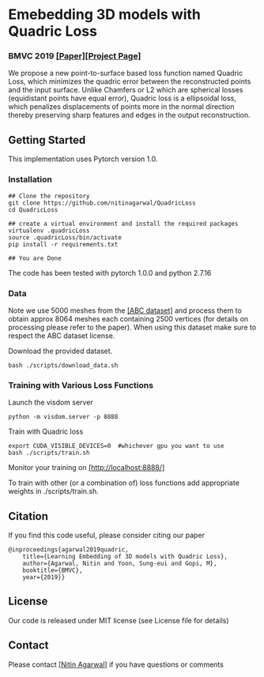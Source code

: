 # Emebedding 3D models with Quadric Loss 
### BMVC 2019 [[Paper]](https://arxiv.org/abs/1907.10250)[[Project Page]](https://www.ics.uci.edu/~agarwal/quadLoss/index.html)

We propose a new point-to-surface based loss function named Quadric Loss, which minimizes the quadric error between the reconstructed points and the input surface. Unlike Chamfers or L2 which are spherical losses (equidistant points have equal error), Quadric loss is a ellipsoidal loss, which penalizes displacements of points more in the normal direction thereby preserving sharp features and edges in the output reconstruction.

## Getting Started

This implementation uses Pytorch version 1.0. 

### Installation

```
## Clone the repository
git clone https://github.com/nitinagarwal/QuadricLoss
cd QuadricLoss

## create a virtual environment and install the required packages
virtualenv .quadricLoss
source .quadricLoss/bin/activate
pip install -r requirements.txt

## You are Done
```

The code has been tested with pytorch 1.0.0 and python 2.7.16

### Data

Note we use 5000 meshes from the [[ABC dataset]](https://deep-geometry.github.io/abc-dataset/) and process them to obtain approx 8064 meshes each containing 2500 vertices (for details on processing please refer to the paper). When using this dataset make sure to respect the ABC dataset license. 

Download the provided dataset. 
```
bash ./scripts/download_data.sh
```

### Training with Various Loss Functions

Launch the visdom server
```
python -m visdom.server -p 8888
```

Train with Quadric loss
```
export CUDA_VISIBLE_DEVICES=0  #whichever gpu you want to use
bash ./scripts/train.sh
```

Monitor your training on [[http://localhost:8888/]](http://localhost:8888/)

To train with other (or a combination of) loss functions add appropriate weights in ./scripts/train.sh.




## Citation
If you find this code useful, please consider citing our paper

```
@inproceedings{agarwal2019quadric,
    title={Learning Embedding of 3D models with Quadric Loss},
    author={Agarwal, Nitin and Yoon, Sung-eui and Gopi, M},
    booktitle={BMVC},
    year={2019}}
```

## License
Our code is released under MIT license (see License file for details)

## Contact
Please contact [[Nitin Agarwal]](https://www.ics.uci.edu/~agarwal/) if you have questions or comments
